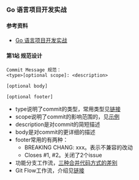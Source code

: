 ### Go 语言项目开发实战

#### 参考资料
* [Go 语言项目开发实战](https://time.geekbang.org/column/intro/100079601?tab=catalog)

#### 第1站 规范设计
```
Commit Message 规范：
<type>[optional scope]: <description>

[optional body]

[optional footer]
```
* type说明了commit的类型，常用类型见[链接](../images/combat/commit-message.png)
* scope说明了commit的影响范围的，见[示例](https://github.com/marmotedu/iam/blob/master/docs/devel/zh-CN/scope.md)
* description是对commit的简短描述
* body是对commit的更详细的描述
* footer常用的有两种：
  * BREAKING CHANG: xxx。表示不兼容的改动
  * Closes #1, #2。关闭了2个issue
* 功能分支工作流，[三种合并代码方式的差别](https://www.chenshaowen.com/blog/the-difference-of-tree-ways-of-merging-code-in-github.html)
* Git Flow工作流，介绍见[链接](https://blog.csdn.net/weixin_46674610/article/details/115396404)